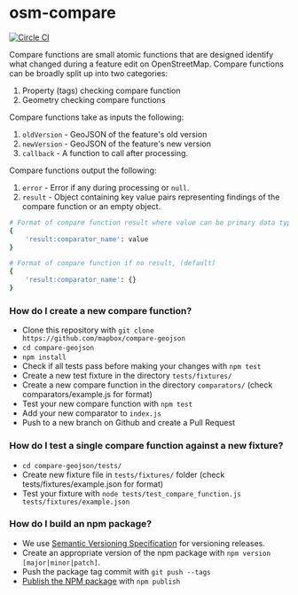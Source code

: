 # osm-compare


[![Circle CI](https://circleci.com/gh/mapbox/compare-geojson.svg?style=svg)](https://circleci.com/gh/mapbox/compare-geojson)


Compare functions are small atomic functions that are designed identify what changed during a feature edit on OpenStreetMap. Compare functions can be broadly split up into two categories:

1. Property (tags) checking compare function
2. Geometry checking compare functions

Compare functions take as inputs the following:

1. `oldVersion` - GeoJSON of the feature's old version
2. `newVersion` - GeoJSON of the feature's new version
3. `callback` - A function to call after processing.

Compare functions output the following:

1. `error` - Error if any during processing or `null`.
2. `result` - Object containing key value pairs representing findings of the compare function or an empty object.

```sh
# Format of compare function result where value can be primary data types or objects
{
    'result:comparator_name': value
}

# Format of compare function if no result, (default)
{
    'result:comparator_name': {}
}

```


### How do I create a new compare function?
* Clone this repository with `git clone https://github.com/mapbox/compare-geojson`
* `cd compare-geojson`
* `npm install`
* Check if all tests pass before making your changes with `npm test`
* Create a new test fixture in the directory `tests/fixtures/`
* Create a new compare function in the directory `comparators/` (check comparators/example.js for format)
* Test your new compare function with `npm test`
* Add your new comparator to `index.js`
* Push to a new branch on Github and create a Pull Request

### How do I test a single compare function against a new fixture?
* `cd compare-geojson/tests/`
* Create new fixture file in `tests/fixtures/` folder (check tests/fixtures/example.json for format)
* Test your fixture with `node tests/test_compare_function.js tests/fixtures/example.json`


### How do I build an npm package?
- We use [Semantic Versioning Specification](http://semver.org/) for versioning releases.
- Create an appropriate version of the npm package with `npm version [major|minor|patch]`.
- Push the package tag commit with `git push --tags`
- [Publish the NPM package](https://www.npmjs.com/package/compare-geojson) with `npm publish`
